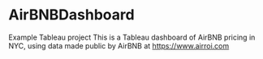 # AirBNBDashboard
Example Tableau project
This is a Tableau dashboard of AirBNB pricing in NYC, using data made public by AirBNB at https://www.airroi.com
